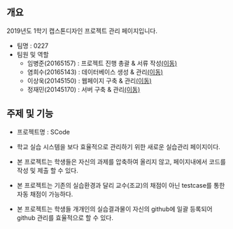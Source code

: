 ## 개요
2019년도 1학기 캡스톤디자인 프로젝트 관리 페이지입니다.
- 팀명 : 0227
- 팀원 및 역할
    - 임병준(20165157) : 프로젝트 진행 총괄 & 서류 작성[(이동)](https://github.com/BJ-Lim/Capstone_Design/tree/master/document)
    - 염희수(20165143) : 데이터베이스 생성 & 관리[(이동)](https://github.com/BJ-Lim/Capstone_Design/tree/master/database)
    - 이상욱(20145150) : 웹페이지 구축 & 관리[(이동)](https://github.com/BJ-Lim/Capstone_Design/tree/master/web)
    - 정재민(20145170) : 서버 구축 & 관리[(이동)](https://github.com/BJ-Lim/Capstone_Design/tree/master/server)

## 주제 및 기능
  - 프로젝트명 : SCode
  - 학교 실습 시스템을 보다 효율적으로 관리하기 위한 새로운 실습관리 페이지이다.
  
  - 본 프로젝트는 학생들은 자신의 과제를 압축하여 올리지 않고, 페이지내에서 코드를 작성 및 제출 할 수 있다.
  - 본 프로젝트는 기존의 실습환경과 달리 교수(조교)의 채점이 아닌 testcase를 통한 자동 채점이 가능하다.
  - 본 프로젝트는 학생들 개개인의 실습결과물이 자신의 github에 일괄 등록되어 github 관리를 효율적으로 할 수 있다.
           
  

